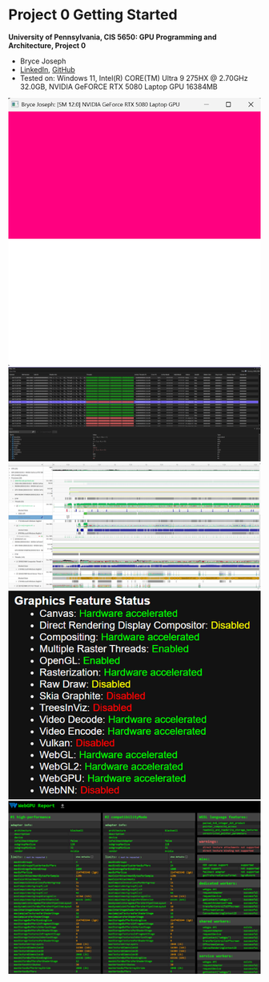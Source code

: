 Project 0 Getting Started
====================

**University of Pennsylvania, CIS 5650: GPU Programming and Architecture, Project 0**

* Bryce Joseph
* [LinkedIn](https://www.linkedin.com/in/brycejoseph/), [GitHub](https://github.com/brycej217)
* Tested on: Windows 11, Intel(R) CORE(TM) Ultra 9 275HX @ 2.70GHz 32.0GB, NVIDIA GeFORCE RTX 5080 Laptop GPU 16384MB

![](images/image1.png)
![](images/image2.png)
![](images/image3.png)
![](images/image4.png)
![](images/image5.png)